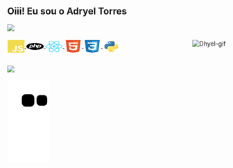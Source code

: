 ## Oiii! Eu sou o Adryel Torres 
 <div>
  <a href="https://github.com/DhyellTorres">
  <img height="180em" src="https://github-readme-stats.vercel.app/api?username=DhyellTorres&show_icons=true&theme=radical&include_all_commits=true&count_private=true"/>
  
<div style="display: inline_block"><br>
  <img align="center" alt="Dhyel-Js" height="30" width="40" src="https://raw.githubusercontent.com/devicons/devicon/master/icons/javascript/javascript-plain.svg">
  <img align="center" alt="Dhyel-PHP" height="30" width="40" src="https://raw.githubusercontent.com/devicons/devicon/master/icons/php/php-plain.svg">
  <img align="center" alt="Dhyel-React" height="30" width="40" src="https://raw.githubusercontent.com/devicons/devicon/master/icons/react/react-original.svg">
  <img align="center" alt="Dhyel-HTML" height="30" width="40" src="https://raw.githubusercontent.com/devicons/devicon/master/icons/html5/html5-original.svg">
  <img align="center" alt="Dhyel-CSS" height="30" width="40" src="https://raw.githubusercontent.com/devicons/devicon/master/icons/css3/css3-original.svg">
  <img align="center" alt="Dhyel-Python" height="30" width="40" src="https://raw.githubusercontent.com/devicons/devicon/master/icons/python/python-original.svg">
  <img align="right" alt="Dhyel-gif" src="https://i.picasion.com/pic91/76e9973600e2fef7b47a4c05f967f49c.gif">
</div>

  ##
 
<div> 
  <a href="https://instagram.com/DhyellTorres" target="_blank"><img src="https://img.shields.io/badge/-Instagram-%23E4405F?style=for-the-badge&logo=instagram&logoColor=white"/></a>
 
  ![Snake animation](https://github.com/DhyellTorres/DhyellTorres/blob/output/github-contribution-grid-snake.svg)
 
</div>
  
